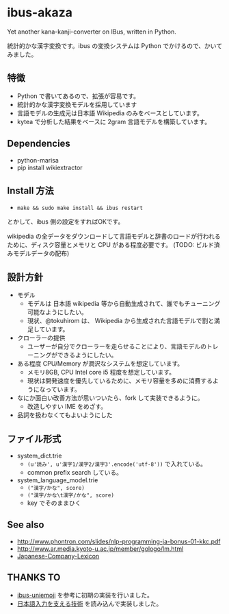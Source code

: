 # ibus-akaza

Yet another kana-kanji-converter on IBus, written in Python.

統計的かな漢字変換です。ibus の変換システムは Python でかけるので、かいてみました。

## 特徴

 * Python で書いてあるので、拡張が容易です。
 * 統計的かな漢字変換モデルを採用しています
 * 言語モデルの生成元は日本語 Wikipedia のみをベースとしています。
  * kytea で分析した結果をベースに 2gram 言語モデルを構築しています。

## Dependencies

 * python-marisa
 * pip install wikiextractor

## Install 方法

 * `make && sudo make install && ibus restart`

とかして、ibus 側の設定をすればOKです。

wikipedia の全データをダウンロードして言語モデルと辞書のロードが行われるために、ディスク容量とメモリと CPU がある程度必要です。
(TODO: ビルド済みモデルデータの配布)

## 設計方針

 * モデル
   * モデルは 日本語 wikipedia 等から自動生成されて、誰でもチューニング可能なようにしたい。
   * 現状、@tokuhirom は、 Wikipedia から生成された言語モデルで割と満足しています。
 * クローラーの提供
   * ユーザーが自分でクローラーを走らせることにより、言語モデルのトレーニングができるようにしたい。
 * ある程度 CPU/Memory が潤沢なシステムを想定しています。
   * メモリ8GB, CPU Intel core i5 程度を想定しています。
   * 現状は開発速度を優先しているために、メモリ容量を多めに消費するようになっています。
 * なにか面白い改善方法が思いついたら、fork して実装できるように。
   * 改造しやすい IME をめざす。
 * 品詞を扱わなくてもよいようにした

## ファイル形式

 * system_dict.trie
   * `(u'読み', u'漢字1/漢字2/漢字3'.encode('utf-8'))` で入れている。
   * common prefix search している。
 * system_language_model.trie
   * `("漢字/かな", score)`
   * `("漢字/かな\t漢字/かな", score)`
   * key でそのままひく

## See also

 * http://www.phontron.com/slides/nlp-programming-ja-bonus-01-kkc.pdf
 * http://www.ar.media.kyoto-u.ac.jp/member/gologo/lm.html
 * [Japanese-Company-Lexicon](https://github.com/chakki-works/Japanese-Company-Lexicon)

## THANKS TO

* [ibus-uniemoji](https://github.com/salty-horse/ibus-uniemoji) を参考に初期の実装を行いました。
* [日本語入力を支える技術](https://gihyo.jp/book/2012/978-4-7741-4993-6) を読み込んで実装しました。
